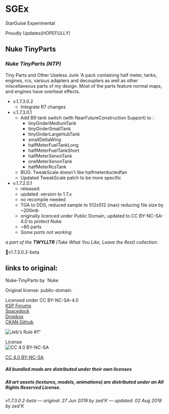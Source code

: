 # SGEx  
StarGuise Experimental  

Proudly Updates(HOPEFULLY)  

## Nuke TinyParts 
### ***Nuke TinyParts (NTP)***  
Tiny Parts and Other Useless Junk
'A pack containing half meter, tanks, engines, rcs, various adapters and decouplers as well as other miscellaneous parts of my design. Most of the parts feature normal maps, and engines have overheat effects. 

* v.1.7.3.0.2
   + Integrate R7 changes
* v.1.7.3.0.1
   + Add B9 tank switch (with NearFutureConstruction Support) to : 
      + tinyGirderMediumTank 
      + tinyGirderSmallTank 
      + tinyGirderLargeHubTank 
      + smallDeltaWing 
      + halfMeterFuelTankLong 
      + halfMeterFuelTankShort 
      + halfMeterXenonTank 
      + oneMeterXenonTank 
      + halfMeterRcsTank 
   + BUG: TweakScale doesn't like halfmeterductedfan 
   + Updated TweakScale patch to be more specific 
* v.1.7.2.0.1 
   + released:  
   + updated .version to 1.7.x  
   + no recompile needed
   + TGA to DDS, reduced sample to 512x512 (max) reducing file size by ~200mb
   + originally licenced under Public Domain, updated to CC BY-NC-SA-4.0 to protect Nuke
   + ~80 parts
   + *Some parts not working*


*a part of the **TWYLLTR** (Take What You Like, Leave the Rest) collection.*  
 
📌v1.7.3.0.2-beta  

## links to original:  
Nuke-TinyParts by `Nuke

Original license: public-domain.  

Licensed under CC BY-NC-SA-4.0  
[KSP Forums](https://forum.kerbalspaceprogram.com/index.php?/topic/21466-161-tiny-parts-and-other-useless-junk/)  
[Spacedock](https://spacedock.info/mod/618/ODFC%20-%20On%20Demand%20Fuel%20Cells)  
[Dropbox](https://drive.google.com/drive/folders/1WPu-nxiyoI-xSWWkb_FJ5wDdqelR4jVk)  
[CKAN Github](https://github.com/KSP-CKAN/CKAN-meta/commit/6b00321e9a4ad5f8ccc5bebb9e57ca02cbde61d3)



![Jeb's Rule #1"](https://ic.pics.livejournal.com/asaratov/25113347/1448500/1448500_original.jpg   "Jeb's Rule #1") 


License  
![[CC 4.0 BY-NC-SA](https://creativecommons.org/licenses/by-nc-sa/4.0/)](https://i.creativecommons.org/l/by-nc-sa/4.0/88x31.png "CC 4.0 BY-NC-SA")

[CC 4.0 BY-NC-SA](https://creativecommons.org/licenses/by-nc-sa/4.0/)

##### All bundled mods are distributed under their own licenses
##### All art assets (textures, models, animations) are distributed under an All Rights Reserved License.

###### v1.7.3.0.2-beta — original: 27 Jun 2019 by zed'K — updated: 02 Aug 2019 by zed'K

